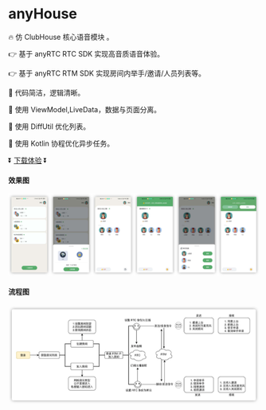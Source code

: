 # anyHouse

🔥 仿 ClubHouse 核心语音模块 。

👉 基于 anyRTC RTC SDK 实现高音质语音体验。

👉 基于 anyRTC RTM SDK 实现房间内举手/邀请/人员列表等。

🥰 代码简洁，逻辑清晰。

👀 使用 ViewModel,LiveData，数据与页面分离。

🌲 使用 DiffUtil 优化列表。

🌝 使用 Kotlin 协程优化异步任务。

⏬ [下载体验](https://www.pgyer.com/dccE) ⏬

#### 效果图

![](https://github.com/anyRTC-UseCase/anyHouse/blob/master/Android/AnyHouse/img/preview.jpg)

#### 流程图

![](https://github.com/anyRTC-UseCase/anyHouse/blob/master/Android/AnyHouse/img/anyhouse.jpg)

